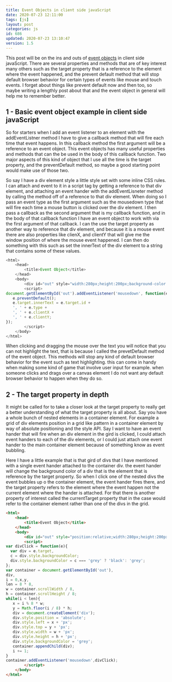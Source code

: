 ```yaml
---
title: Event Objects in client side javaScript
date: 2020-07-23 12:11:00
tags: [js]
layout: post
categories: js
id: 686
updated: 2020-07-23 13:10:47
version: 1.5
---
```


This post will be on the ins and outs of [event objects](https://developer.mozilla.org/en-US/docs/Web/API/Event) in client side javaScript. There are several properties and methods that are of key interest many others such as the target property that is a reference to the element where the event happened, and the prevent default method that will stop default browser behavior for certain types of events like mouse and touch events. I forget about things like prevent default now and then too, so maybe writing a lengthly post about that and the event object in general will help me to remember better.

<!-- more -->

## 1 - Basic event object example in client side javaScript

So for starters when I add an event listener to an element with the addEventListner method I have to give a callback method that will fire each time that event happens. In this callback method the first argument will be a reference to an event object. This event objects has many useful properties and methods that can the be used in the body of this callback function. Two major aspects of this kind of object that I use all the time is the target property, and the preventDefault method, so maybe a good starting point would make use of those two.

So say I have a div element style a little style set with some inline CSS rules. I can attach and event to it in a script tag by getting a reference to that div element, and attaching an event hander with the addEventLisneter method by calling the method off of a reference to that div element. When doing so I pass an event type as the first argument such as the mousedown type that will fire each time a mouse button is clicked over the div element. I then pass a callback as the second argument that is my callback function, and in the body of that callback function I have an event object to work with via the first argument of that callback. I can the use the target property as another way to reference that div element, and because it is a mouse event there are also properties like clienX, and clientY that will give me the window position of where the mouse event happened. I can then do something with this such as set the innerText of the div element to a string that contains some of these values.

```js
<html>
    <head>
        <title>Event Object</title>
    </head>
    <body>
        <div id="out" style="width:280px;height:200px;background-color:green;padding:20px;cursor:hand;"></div>
        <script>
document.getElementById('out').addEventListener('mousedown', function(e){
   e.preventDefault();
   e.target.innerText = e.target.id + 
   ', ' + e.type +
   ', ' + e.clientX + 
   ', ' + e.clientY;
});
        </script>
    </body>
</html>
```

When clicking and dragging the mouse over the text you will notice that you can not highlight the text, that is because I called the prevetDefault method of the event object. This methods will stop any kind of default browser behavior for the event such as text highlighting. this can come in handy when making some kind of game that involve user input for example. when someone clicks and drags over a canvas element I do not want any default browser behavior to happen when they do so.

## 2 - The target property in depth

It might be called for to take a closer look at the target property to really get a better understanding of what the target property is all about. Say you have a whole bunch of nested elements in a container element. For example a grid of div elements position in a grid like pattern in a container element by way of absolute positioning and the style API. Say I want to have an event hander that will fire when an div element in the gird is clicked, I could attach event handers to each of the div elements, or I could just attach one event hander to the main container element because of something know as event bubbling.

Here I have a little example that is that gird of divs that I have mentioned with a single event hander attached to the container div. the event hander will change the background color of a div that is the element that is reference by the target property. So when I click one of the nested divs the event bubbles up o the container element, the event hander fires there, and the target property refers to the element where the event happen not the current element where the hander is attached. For that there is another property of interest called the currentTarget property that in the case would refer to the container element rather than one of the divs in the grid.

```html
<html>
    <head>
        <title>Event Object</title>
    </head>
    <body>
        <div id="out" style="position:relative;width:280px;height:200px;background-color:grey;padding:20px;cursor:hand;"></div>
        <script>
var divClick = function(e){
  var div = e.target,
  c = div.style.backgroundColor;
  div.style.backgroundColor = c === 'grey' ? 'black': 'grey';
};
var container = document.getElementById('out'),
div,
i = 0,x,y, 
len = 8 * 8,
w = container.scrollWidth / 8,
h = container.scrollHeight / 8;
while(i < len){
   x = i % 8 * w;
   y = Math.floor(i / 8) * h;
   div = document.createElement('div');
   div.style.position = 'absolute';
   div.style.left = x + 'px';
   div.style.top = y + 'px';
   div.style.width = w + 'px';
   div.style.height = h + 'px';
   div.style.backgroundColor = 'grey';
   container.appendChild(div);
   i += 1;
}
container.addEventListener('mousedown',divClick);
        </script>
    </body>
</html>
```